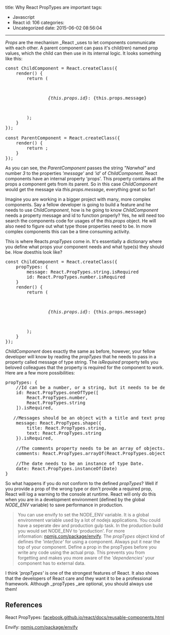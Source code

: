 title: Why React PropTypes are important
tags:
  - Javascript
  - React
id: 106
categories:
  - Uncategorized
date: 2015-06-02 08:56:04
---

_Props_ are the mechanism _React _uses to let components communicate with each other. A parent component can pass it's child(ren) named prop values, which the child can then use in its internal logic. <!-- more --> It looks something like this:
<pre class="lang:js decode:true">const ChildComponent = React.createClass({
    render() {
        return (
            <p>
                <i>{this.props.id}</i>: {this.props.message}
            </p>
        );
    }
});

const ParentComponent = React.createClass({
    render() {
        return <ChildComponent message="Narwhal" id={3}/>;
    }
});</pre>
As you can see, the _ParentComponent_ passes the string _"Narwhal"_ and number _3_ to the properties _'message'_ and _'id'_ of _ChildComponent_. React components have an internal property 'props'. This property contains all the props a component gets from its parent. So in this case _ChildComponent_ would get the message via _this.props.message_, everything great so far!

Imagine you are working in a bigger project with many, more complex components. Say a fellow developer is going to build a feature and he needs to use _ChildComponent_, how is he going to know _ChildComponent_ needs a property message and id to function properly? Yes, he will need too search the components code for usages of the _this.props_ object. He will also need to figure out what type those properties need to be. In more complex components this can be a time consuming activity.

This is where Reacts _propTypes_ come in. It's essentially a dictionary where you define what props your component needs and what type(s) they should be. How doesthis look like?
<pre class="lang:default decode:true ">const ChildComponent = React.createClass({
    propTypes: {
        message: React.PropTypes.string.isRequired
        id: React.PropTypes.number.isRequired
    }
    render() {
        return (
            <p>
                <i>{this.props.id}</i>: {this.props.message}
            </p>
        );
    }
});</pre>
_ChildComponent_ does exactly the same as before, however, your fellow developer will know by reading the _propTypes_ that he needs to pass in a property called message of type string. The _isRequired_ property tells you beloved colleagues that the property is required for the component to work. Here are a few more possibilities:
<pre class="lang:default decode:true ">propTypes: {
    //Id can be a number, or a string, but it needs to be defined!
    id: React.PropTypes.oneOfType([
        React.PropTypes.number,
        React.PropTypes.string
    ]).isRequired,

   //Messages should be an object with a title and text property of type string
    message: React.PropTypes.shape({  
        title: React.PropTypes.string,
        text: React.PropTypes.string
    }).isRequired,

    //The comments property needs to be an array of objects.
    comments: React.PropTypes.arrayOf(React.PropTypes.object),

    //The date needs to be an instance of type Date.
    date: React.PropTypes.instanceOf(Date)
}</pre>
So what happens if you do not conform to the defined _propTypes_? Well if you provide a prop of the wrong type or don't provide a required prop, React will log a warning to the console at runtime. React will only do this when you are in a development environment (defined by the global _NODE_ENV_ variable) to save performance in production.
> You can use envify to set the NODE_ENV variable. It is a global environment variable used by a lot of nodejs applications. You could have a seperate dev and production gulp task. In the production build you would set NODE_ENV to 'production'. For more information: [npmjs.com/package/envify](https://www.npmjs.com/package/envify).
The _propTypes_ object kind of defines the _'interface'_ for using a component. Always put it near the top of your component. Define a prop in the propTypes before you write any code using the actual prop. This prevents you from forgetting and makes you more aware of the _'dependencies'_ your component has to external data.

I think _'propTypes'_ is one of the strongest features of React. It also shows that the developers of React care and they want it to be a professional framework. Although _propTypes _are optional, you should always use them!

## References

React PropTypes: [facebook.github.io/react/docs/reusable-components.html](https://facebook.github.io/react/docs/reusable-components.html)

Envify: [npmjs.com/package/envify](https://www.npmjs.com/package/envify)
